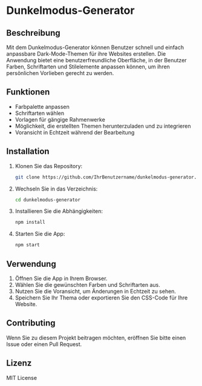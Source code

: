 # Dunkelmodus-Generator

## Beschreibung
Mit dem Dunkelmodus-Generator können Benutzer schnell und einfach anpassbare Dark-Mode-Themen für ihre Websites erstellen. Die Anwendung bietet eine benutzerfreundliche Oberfläche, in der Benutzer Farben, Schriftarten und Stilelemente anpassen können, um ihren persönlichen Vorlieben gerecht zu werden.

## Funktionen
- Farbpalette anpassen
- Schriftarten wählen
- Vorlagen für gängige Rahmenwerke
- Möglichkeit, die erstellten Themen herunterzuladen und zu integrieren
- Voransicht in Echtzeit während der Bearbeitung

## Installation
1. Klonen Sie das Repository:
   ```bash
   git clone https://github.com/IhrBenutzername/dunkelmodus-generator.git
   ```
2. Wechseln Sie in das Verzeichnis:
   ```bash
   cd dunkelmodus-generator
   ```
3. Installieren Sie die Abhängigkeiten:
   ```bash
   npm install
   ```
4. Starten Sie die App:
   ```bash
   npm start
   ```

## Verwendung
1. Öffnen Sie die App in Ihrem Browser.
2. Wählen Sie die gewünschten Farben und Schriftarten aus.
3. Nutzen Sie die Voransicht, um Änderungen in Echtzeit zu sehen.
4. Speichern Sie Ihr Thema oder exportieren Sie den CSS-Code für Ihre Website.

## Contributing
Wenn Sie zu diesem Projekt beitragen möchten, eröffnen Sie bitte einen Issue oder einen Pull Request.

## Lizenz
MIT License